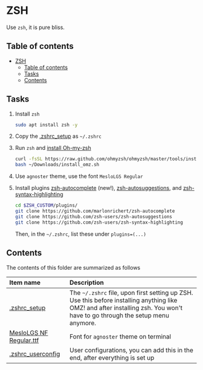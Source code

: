 # ZSH

Use `zsh`, it is pure bliss.

## Table of contents

- [ZSH](#zsh)
    - [Table of contents](#table-of-contents)
    - [Tasks](#tasks)
    - [Contents](#contents)

## Tasks

1. Install `zsh`

    ```bash
    sudo apt install zsh -y
    ```

2. Copy the [.zshrc_setup](./.zshrc_setup) as `~/.zshrc`
3. Run `zsh` and [install Oh-my-zsh](https://ohmyz.sh/#install)

    ```bash
    curl -fsSL https://raw.github.com/ohmyzsh/ohmyzsh/master/tools/install.sh > ~/Downloads/install_omz.sh
    bash ~/Downloads/install_omz.sh
    ```

4. Use `agnoster` theme, use the font `MesloLGS Regular`
5. Install plugins [zsh-autocomplete](https://github.com/marlonrichert/zsh-autocomplete) (new!), [zsh-autosuggestions](https://github.com/zsh-users/zsh-autosuggestions), and [zsh-syntax-highlighting](https://github.com/zsh-users/zsh-syntax-highlighting)

    ```sh
    cd $ZSH_CUSTOM/plugins/
    git clone https://github.com/marlonrichert/zsh-autocomplete
    git clone https://github.com/zsh-users/zsh-autosuggestions
    git clone https://github.com/zsh-users/zsh-syntax-highlighting
    ```

    Then, in the `~/.zshrc`, list these under `plugins=(...)`

## Contents

The contents of this folder are summarized as follows

| Item name | Description |
| :---- | :---- |
| [.zshrc_setup](./.zshrc_setup) | The `~/.zshrc` file, upon first setting up ZSH. Use this before installing anything like OMZ! and after installing zsh. You won't have to go through the setup menu anymore. |
| [MesloLGS NF Regular.ttf](./MesloLGS%20NF%20Regular.ttf) | Font for `agnoster` theme on terminal |
| [.zshrc_userconfig](./.zshrc_userconfig) | User configurations, you can add this in the end, after everything is set up |

